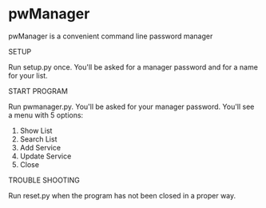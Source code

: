 # pwManager

pwManager is a convenient command line password manager

SETUP

Run setup.py once. You'll be asked for a manager password and for a name for your list.

START PROGRAM

Run pwmanager.py. You'll be asked for your manager password. 
You'll see a menu with 5 options:
  1. Show List
  2. Search List
  3. Add Service
  4. Update Service
  5. Close
  
TROUBLE SHOOTING

Run reset.py when the program has not been closed in a proper way.


